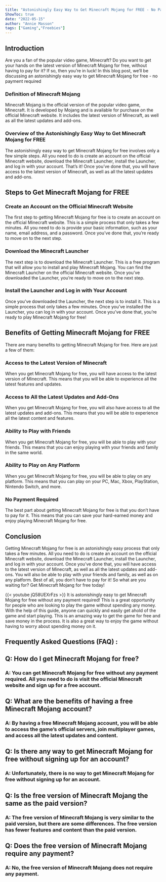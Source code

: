 ```yaml
---
title: "Astonishingly Easy Way to Get Minecraft Mojang for FREE - No Payment Required!"
ShowToc: true 
date: "2022-05-15"
author: "Annie Masson" 
tags: ["Gaming","Freebies"]
---
```

## Introduction 

Are you a fan of the popular video game, Minecraft? Do you want to get your hands on the latest version of Minecraft Mojang for free, without having to pay for it? If so, then you’re in luck! In this blog post, we’ll be discussing an astonishingly easy way to get Minecraft Mojang for free - no payment required 

### Definition of Minecraft Mojang 

Minecraft Mojang is the official version of the popular video game, Minecraft. It is developed by Mojang and is available for purchase on the official Minecraft website. It includes the latest version of Minecraft, as well as all the latest updates and add-ons. 

### Overview of the Astonishingly Easy Way to Get Minecraft Mojang for FREE 

The astonishingly easy way to get Minecraft Mojang for free involves only a few simple steps. All you need to do is create an account on the official Minecraft website, download the Minecraft Launcher, install the Launcher, and log in with your account. That’s it! Once you’ve done that, you will have access to the latest version of Minecraft, as well as all the latest updates and add-ons. 

## Steps to Get Minecraft Mojang for FREE 

### Create an Account on the Official Minecraft Website 

The first step to getting Minecraft Mojang for free is to create an account on the official Minecraft website. This is a simple process that only takes a few minutes. All you need to do is provide your basic information, such as your name, email address, and a password. Once you’ve done that, you’re ready to move on to the next step. 

### Download the Minecraft Launcher 

The next step is to download the Minecraft Launcher. This is a free program that will allow you to install and play Minecraft Mojang. You can find the Minecraft Launcher on the official Minecraft website. Once you’ve downloaded the Launcher, you’re ready to move on to the next step. 

### Install the Launcher and Log in with Your Account 

Once you’ve downloaded the Launcher, the next step is to install it. This is a simple process that only takes a few minutes. Once you’ve installed the Launcher, you can log in with your account. Once you’ve done that, you’re ready to play Minecraft Mojang for free! 

## Benefits of Getting Minecraft Mojang for FREE 

There are many benefits to getting Minecraft Mojang for free. Here are just a few of them: 

### Access to the Latest Version of Minecraft 

When you get Minecraft Mojang for free, you will have access to the latest version of Minecraft. This means that you will be able to experience all the latest features and updates. 

### Access to All the Latest Updates and Add-Ons 

When you get Minecraft Mojang for free, you will also have access to all the latest updates and add-ons. This means that you will be able to experience all the latest content and features. 

### Ability to Play with Friends 

When you get Minecraft Mojang for free, you will be able to play with your friends. This means that you can enjoy playing with your friends and family in the same world. 

### Ability to Play on Any Platform 

When you get Minecraft Mojang for free, you will be able to play on any platform. This means that you can play on your PC, Mac, Xbox, PlayStation, Nintendo Switch, and more. 

### No Payment Required 

The best part about getting Minecraft Mojang for free is that you don’t have to pay for it. This means that you can save your hard-earned money and enjoy playing Minecraft Mojang for free. 

## Conclusion 

Getting Minecraft Mojang for free is an astonishingly easy process that only takes a few minutes. All you need to do is create an account on the official Minecraft website, download the Minecraft Launcher, install the Launcher, and log in with your account. Once you’ve done that, you will have access to the latest version of Minecraft, as well as all the latest updates and add-ons. You will also be able to play with your friends and family, as well as on any platform. Best of all, you don’t have to pay for it! So what are you waiting for? Get Minecraft Mojang for free today!

{{< youtube jQ58UEXrFzs >}} 
It is astonishingly easy to get Minecraft Mojang for free without any payment required! This is a great opportunity for people who are looking to play the game without spending any money. With the help of this guide, anyone can quickly and easily get ahold of the game and start playing. This is an amazing way to get the game for free and save money in the process. It is also a great way to enjoy the game without having to worry about spending money on it.

## Frequently Asked Questions (FAQ) :
<h2>Q: How do I get Minecraft Mojang for free? </h2>

<h3>A: You can get Minecraft Mojang for free without any payment required. All you need to do is visit the official Minecraft website and sign up for a free account. </h3>

<h2>Q: What are the benefits of having a free Minecraft Mojang account? </h2>

<h3>A: By having a free Minecraft Mojang account, you will be able to access the game’s official servers, join multiplayer games, and access all the latest updates and content. </h3>

<h2>Q: Is there any way to get Minecraft Mojang for free without signing up for an account? </h2>

<h3>A: Unfortunately, there is no way to get Minecraft Mojang for free without signing up for an account. </h3>

<h2>Q: Is the free version of Minecraft Mojang the same as the paid version? </h2>

<h3>A: The free version of Minecraft Mojang is very similar to the paid version, but there are some differences. The free version has fewer features and content than the paid version. </h3>

<h2>Q: Does the free version of Minecraft Mojang require any payment? </h2>

<h3>A: No, the free version of Minecraft Mojang does not require any payment. </h3>



